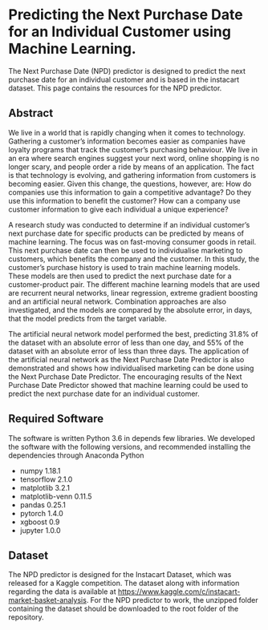 # Predicting the Next Purchase Date for an Individual Customer using Machine Learning.
The Next Purchase Date (NPD) predictor is designed to predict the next purchase date for an individual customer and is based in the instacart dataset. This page contains the resources for the NPD predictor.

## Abstract
We live in a world that is rapidly changing when it comes to technology. Gathering a customer’s information becomes easier as companies have loyalty programs that
track the customer’s purchasing behaviour. We live in an era where search engines suggest your next word, online shopping is no longer scary, and people order a
ride by means of an application. The fact is that technology is evolving, and gathering information from customers is becoming easier. Given this change,
the questions, however, are: How do companies use this information to gain a competitive advantage? Do they use this information to benefit the customer?
How can a company use customer information to give each individual a unique experience?

A research study was conducted to determine if an individual customer’s next purchase date for specific products can be predicted by means of machine learning.
The focus was on fast-moving consumer goods in retail. This next purchase date can then be used to individualise marketing to customers, which benefits the company
and the customer. In this study, the customer’s purchase history is used to train machine learning models. These models are then used to predict the next purchase
date for a customer-product pair. The different machine learning models that are used are recurrent neural networks, linear regression, extreme gradient boosting
and an artificial neural network. Combination approaches are also investigated, and the models are compared by the absolute error, in days, that the model predicts
from the target variable.

The artificial neural network model performed the best, predicting 31.8% of the dataset with an absolute error of less than one day, and 55% of the dataset with
an absolute error of less than three days. The application of the artificial neural network as the Next Purchase Date Predictor is also demonstrated and shows how
individualised marketing can be done using the Next Purchase Date Predictor. The encouraging results of the Next Purchase Date Predictor showed that machine
learning could be used to predict the next purchase date for an individual customer.

## Required Software
The software is written Python 3.6 in depends few libraries. We developed the software with the following versions, and recommended installing the dependencies through Anaconda Python
- numpy 1.18.1
- tensorflow 2.1.0
- matplotlib 3.2.1
- matplotlib-venn 0.11.5
- pandas 0.25.1
- pytorch 1.4.0
- xgboost 0.9
- jupyter 1.0.0

## Dataset
The NPD predictor is designed for the Instacart Dataset, which was released for a Kaggle competition. The dataset along with information regarding the data is available at https://www.kaggle.com/c/instacart-market-basket-analysis. For the NPD predictor to work, the unzipped folder containing the dataset should be downloaded to the root folder of the repository.


